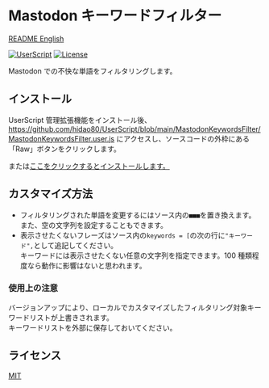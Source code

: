 # Mastodon キーワードフィルター

[README English](./README.md)

[![UserScript](https://img.shields.io/badge/Framework-UserScript-blue.svg)](https://en.wikipedia.org/wiki/Userscript)
[![License](https://img.shields.io/github/license/hidao80/UserScript)](/LICENSE)

Mastodon での不快な単語をフィルタリングします。

## インストール

UserScript 管理拡張機能をインストール後、https://github.com/hidao80/UserScript/blob/main/MastodonKeywordsFilter/MastodonKeywordsFilter.user.js にアクセスし、ソースコードの外枠にある「Raw」ボタンをクリックします。

または[ここをクリックするとインストールします。](https://github.com/hidao80/UserScript/raw/main/MastodonKeywordsFilter/MastodonKeywordsFilter.user.js)

## カスタマイズ方法

-   フィルタリングされた単語を変更するにはソース内の`■■■`を置き換えます。また、空の文字列を設定することもできます。
-   表示させたくないフレーズはソース内の`keywords = [`の次の行に`"キーワード",`として追記してください。  
     キーワードには表示させたくない任意の文字列を指定できます。100 種類程度なら動作に影響はないと思われます。

### 使用上の注意

バージョンアップにより、ローカルでカスタマイズしたフィルタリング対象キーワードリストが上書きされます。  
キーワードリストを外部に保存しておいてください。

## ライセンス

[MIT](/LICENSE)
